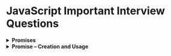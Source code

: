 # JavaScript Important Interview Questions

<div>
    <details>
        <summary>
            <b>Promises</b>
        </summary>
        <p></p>
        <ul>
            <li>Promises are the JavaScript object that repreasents the eventual completion or failure of an async operation.</li>
            <li>Promise has 3 states - pending, fulfilled, rejected.</li>
            <li>As soon as the promise is fulfilled or rejected - It updates the empty object which was assigned undefined in the pending state. </li>
            <li>A promise resolve only once and it is immutable.</li>
            <li>Using .then() method we can control, when we call the callback functions.</li>
            <li><b>To avaoid callback hell - </b> We use promise chaining to avaoid callback hell, this way our code expands vertically instead of horizontally. Chaining is done by .then()</li>
            <li>Always return a value from .then() method, this return value will be used by next .then() method.</li>
        </ul>
    </details>
    <details>
        <summary>
            <b>Promise – Creation and Usage</b>
        </summary>
        <p></p>
        <ul>
            <li>Promise can be created using <b>new Promise()</b> constructor function.</li>
            <li> This constructor function takes a callback as an argument.</li>
            <p></p>
            <pre>
const promise = new promise((resolve, reject) => {
    resolve();
    reject();
})          </pre>
            <li>The callback function has 2 argument - resolve and reject, which is provided by JavaScript.</li>
            <li>We can only resolve or reject a promise nothing else can be done.</li>  
            <li>An error also can be created using the <b>new Error('error msg')</b> constructor function.</li>
            <li>We can also use the .catch() method to handle the errors during the execution of the promise chain.</li>
            <li>.catch() method only handles the error of .then(), which is define above the .catch() method.</li>
            <li>If .then() method define below the .catch() method then .catch() method wont handle error for this .then() method, and it will get executed no matter what.</li>
            <li>We can have multiple .catch() as per the requirement and then a general .catch() at the end.</li>
            <p></p>
            <pre>
const cart = ['shirt', 'pant', 'jeans'];

const validateCard = (cart) => {
    return true;
}

const createOrder = (cart) => {
    
    const pr = new Promise((resolve, reject) => {

        if(!validateCard(cart)){
            const err = new Error('Cart is not valid');
            reject(err);
        }

        const orderId = '12345';
        setTimeout(() => {
            resolve(orderId);
        }, 2000);
    })
    return pr;
}

const proceedToPayment = (orderId) => {
    return new Promise((resolve, reject) => {
        resolve('Payment Successful');
    })
}

const promise = createOrder(cart);

promise.then((orderId) => {
    console.log(orderId);
    return orderId;
})
.then((orderId) => {
    return proceedToPayment(orderId);
})
.then((paymentInfo) => {
    console.log(paymentInfo);
})
.catch(function (err) {
    console.log(err.message);
})
            </pre>
        </ul>
    </details>
</div>